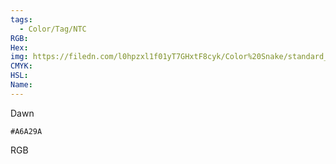 ```yaml
---
tags:
  - Color/Tag/NTC
RGB:
Hex:
img: https://filedn.com/l0hpzxl1f01yT7GHxtF8cyk/Color%20Snake/standard_csv_to_svg/A6A29A.svg
CMYK:
HSL:
Name:
---
```

Dawn
```palette
#A6A29A
```
RGB
